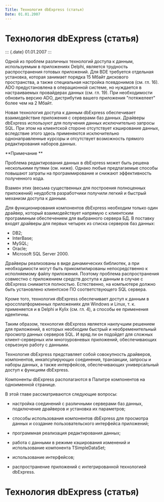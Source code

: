 ```yaml
---
Title: Технология dbExpress (статья)
Date: 01.01.2007
---
```



Технология dbExpress (статья)
=============================

::: {.date}
01.01.2007
:::

Одной из проблем различных технологий доступа к данным, используемым в
приложениях Delphi, является трудность распространения готовых
приложений. Для BDE требуется отдельная установка, которая занимает
порядка 15 Мбайт дискового пространства, а также специальная настройка
псевдонимов (см. гл. 16). ADO предустановлена в операционной системе, но
нуждается в настраиваемых провайдерах данных (см. гл. 19). При
необходимости обновить версию ADO, дистрибутив вашего приложения
\"потяжелеет\" более чем на 2 Мбайт.

Новая технология доступа к данным dbExpress обеспечивает взаимодействие
приложения с серверами баз данных. Драйверы dbExpress используют для
получения данных исключительно запросы SQL. При этом на клиентской
стороне отсутствует кэширование данных, вследствие этого здесь
применяются исключительно однонаправленные курсоры и отсутствует
возможность прямого редактирования наборов данных.

**Примечание **

Проблема редактирования данных в dbExpress может быть решена несколькими
путями (см. ниже). Однако любые предлагаемые способы повышают затраты на
программирование и снижают эффективность полученного кода.

Взамен этих (весьма существенных для построения полноценных приложений)
неудобств разработчики получили легкий и быстрый механизм доступа к
данным.

Для функционирования компонентов dbExpress необходим только один
драйвер, который взаимодействует напрямую с клиентским программным
обеспечением для выбранного сервера БД. В поставку входят драйверы для
первых четырех из списка серверов баз данных:

- DB2;
- InterBase;
- MySQL;
- Oracle;
- Microsoft SQL Server 2000.

Драйверы реализованы в виде динамических библиотек, а при необходимости
могут быть прикомпилированы непосредственно к исполняемому файлу
приложения. Поэтому проблема распространения совместно с приложением
средств доступа к данным в случае с dbExpress снимается полностью.
Естественно, на компьютере должно быть установлено клиентское ПО
соответствующего SQL сервера.

Кроме того, технология dbExpress обеспечивает доступ к данным в
кроссплатформенных приложениях для Windows и Linux, т. к. применяется и
в Delphi и Kylix (см. гл. 4), а способы ее применения идентичны.

Таким образом, технология dbExpress является наилучшим решением для
приложений, в которых необходим быстрый и необременительный просмотр
данных серверов SQL. И вряд ли он подойдет для сложных клиент-серверных
или многоуровневых приложений, обеспечивающих серьезную работу с
данными.

Технология dbExpress представляет собой совокупность драйверов,
компонентов, инкапсулирующих соединения, транзакции, запросы и наборы
данных, а также интерфейсов, обеспечивающих универсальный доступ к
функциям dbExpress.

Компоненты dbExpress располагаются в Палитре компонентов на одноименной
странице.

В этой главе рассматриваются следующие вопросы:

- настройка соединений с различными серверами баз данных, подключение
драйверов и установка их параметров;

- способы использования компонентов dbExpress для просмотра данных и
создание пользовательского интерфейса приложений;

- программная реализация редактирования данных;

- работа с данными в режиме кэширования изменений и использование
компонента TSimpleDataSet;

- использование интерфейсов;

- распространение приложений с интегрированной технологией dbExpress.

Технология dbExpress (статья)
=============================

<!-- TOC -->
